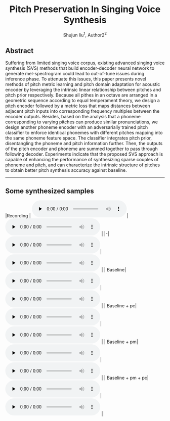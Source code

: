 # <center> Pitch Preservation In Singing Voice Synthesis </center>
<center> Shujun liu<sup>1</sup>, Author2<sup>2</sup> </center>

## Abstract
Suffering from limited singing voice corpus, 
existing advanced singing voice synthesis (SVS) methods that build encoder-decoder neural network to generate mel-spectrogram could lead to out-of-tune issues during inference phase.
To attenuate this issues,
this paper presents novel methods of pitch metric learning and pitch domain adaptation for acoustic encoder by leveraging the intrinsic linear relationship between pitches and pitch prior respectively.
Because all pithes in an octave are arranged in a geometric sequence according to equal temperament theory,
we design a pitch encoder followed by a metric loss that maps distances between adjacent pitch inputs into corresponding frequency multiples between the encoder outputs.
Besides,
based on the analysis that a phoneme corresponding to varying pitches can produce similar pronunciations,
we design another phoneme encoder with an adversarially trained pitch classifier  to enforce identical phonemes with different pitches mapping into the same phoneme feature space.
The classifier integrates pitch prior, disentangling the phoneme and pitch information further.
Then, the outputs of  the pitch encoder and phoneme are summed together to pass through following decoder.
Experiments indicate that the proposed SVS approach is capable of enhancing the performance of synthesizing sparse couples of phoneme and pitch,
and can characterize the intrinsic structure of pitches to obtain better pitch synthesis accuracy against baseline.

---
## Some synthesized samples


|Recording  | <audio id="audio" controls="" preload="none"><source id="w"  width="560" height="315" src="white.wav"> </audio>|<audio id="audio" controls="" preload="none"><source id="w"  width="560" height="315" src="white.wav"> </audio> |
|-|<audio id="audio" controls="" preload="none"><source id="w"  width="560" height="315" src="white.wav"> </audio>|<audio id="audio" controls="" preload="none"><source id="w"  width="560" height="315" src="white.wav"> </audio> |
| Baseline|<audio id="audio" controls="" preload="none"><source id="w"  width="560" height="315" src="white.wav"> </audio>|<audio id="audio" controls="" preload="none"><source id="w"  width="560" height="315" src="white.wav"> </audio> |
| Baseline + pc|<audio id="audio" controls="" preload="none"><source id="w"  width="560" height="315" src="white.wav"> </audio>|<audio id="audio" controls="" preload="none"><source id="w"  width="560" height="315" src="white.wav"> </audio> |
| Baseline + pm|<audio id="audio" controls="" preload="none"><source id="w"  width="560" height="315" src="white.wav"> </audio>|<audio id="audio" controls="" preload="none"><source id="w"  width="560" height="315" src="white.wav"> </audio> |
| Baseline + pm + pc|<audio id="audio" controls="" preload="none"><source id="w"  width="560" height="315" src="white.wav"> </audio>|<audio id="audio" controls="" preload="none"><source id="w"  width="560" height="315" src="white.wav"> </audio> |

